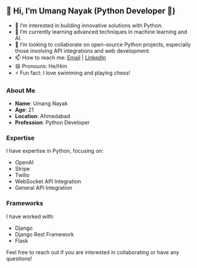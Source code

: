 ## 👋 Hi, I’m Umang Nayak (Python Developer 🐍)

- 👀 I’m interested in building innovative solutions with Python.
- 🌱 I’m currently learning advanced techniques in machine learning and AI.
- 💞️ I’m looking to collaborate on open-source Python projects, especially those involving API integrations and web development.
- 📫 How to reach me: [Email](mailto:umangnayak49@gmail.com) | [LinkedIn](https://www.linkedin.com/in/umang-nayak-3200ba275/)
- 😄 Pronouns: He/Him
- ⚡ Fun fact: I love swimming and playing chess!

### About Me
- **Name**: Umang Nayak
- **Age**: 21
- **Location**: Ahmedabad
- **Profession**: Python Developer

### Expertise
I have expertise in Python, focusing on:
- OpenAI
- Stripe
- Twilio
- WebSocket API Integration
- General API Integration

### Frameworks
I have worked with:
- Django
- Django Rest Framework
- Flask

Feel free to reach out if you are interested in collaborating or have any questions!
